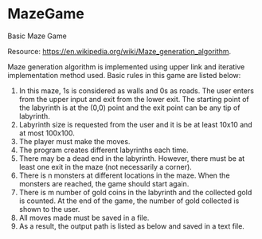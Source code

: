 # MazeGame
Basic Maze Game

Resource: https://en.wikipedia.org/wiki/Maze_generation_algorithm.

Maze generation algorithm is implemented using upper link and iterative implementation method used. Basic rules in this game are listed below:

1. In this maze, 1s is considered as walls and 0s as roads. The user enters from the upper input and exit from the lower exit. The starting point of the labyrinth is at the (0,0) point and the exit point can be any tip of labyrinth.
2. Labyrinth size is requested from the user and it is be at least 10x10 and at most 100x100.
3. The player must make the moves.
4. The program creates different labyrinths each time.
5. There may be a dead end in the labyrinth. However, there must be at least one exit in the maze (not necessarily a corner).
6. There is n monsters at different locations in the maze. When the monsters are reached, the game should start again.
7. There is m number of gold coins in the labyrinth and the collected gold is counted. At the end of the game, the number of gold collected is shown to the user.
8. All moves made must be saved in a file.
9. As a result, the output path is listed as below and saved in a text file.
